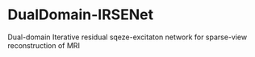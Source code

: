 # DualDomain-IRSENet
Dual-domain Iterative residual sqeze-excitaton network for sparse-view reconstruction of MRI

